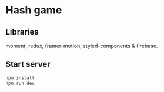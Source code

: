 # Hash game

## Libraries

moment, redux, framer-motion, styled-components & firebase.

## Start server

```bash
npm install
npm run dev
```
